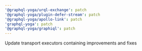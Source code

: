 ```yaml
---
'@graphql-yoga/urql-exchange': patch
'@graphql-yoga/plugin-defer-stream': patch
'@graphql-yoga/apollo-link': patch
'graphql-yoga': patch
'@graphql-yoga/graphiql': patch
---
```


Update transport executors containing improvements and fixes
